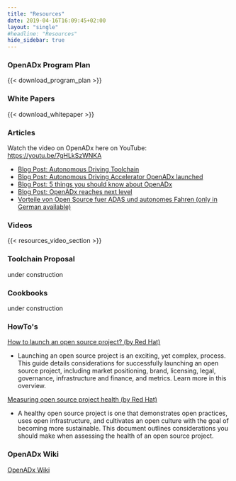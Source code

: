 ```yaml
---
title: "Resources"
date: 2019-04-16T16:09:45+02:00
layout: "single"
#headline: "Resources"
hide_sidebar: true
---
```


### OpenADx Program Plan

{{< download_program_plan >}}


### White Papers

{{< download_whitepaper >}}


### Articles
Watch the video on OpenADx here on YouTube: https://youtu.be/7gHLkSzWNKA

- [Blog Post: Autonomous Driving Toolchain](https://blog.bosch-si.com/developer/autonomous-driving-toolchain)
- [Blog Post: Autonomous Driving Accelerator OpenADx launched](https://blog.bosch-si.com/developer/autonomous-driving-accelerator-openadx-launched)
- [Blog Post: 5 things you should know about OpenADx](https://blog.bosch-si.com/developer/5-things-you-should-know-about-openadx)
- [Blog Post: OpenADx reaches next level](https://blog.bosch-si.com/mobility/openadx-initiative-reaches-next-level/)
- [Vorteile von Open Source fuer ADAS und autonomes Fahren (only in German available)](https://www.elektroniknet.de/elektronik-automotive/assistenzsysteme/vorteile-von-open-source-fuer-adas-und-autonomes-fahren-154085.html)

### Videos

{{< resources_video_section >}}

### Toolchain Proposal
under construction

### Cookbooks
under construction

### HowTo's
[How to launch an open source project? (by Red Hat)](https://www.redhat.com/en/resources/how-to-launch-an-open-source-project-overview)
- Launching an open source project is an exciting, yet complex, process. This guide details considerations for successfully launching an open source project, including market positioning, brand, licensing, legal, governance, infrastructure and finance, and metrics. Learn more in this overview.

[Measuring open source project health (by Red Hat)](https://www.redhat.com/en/resources/measuring-open-source-health-brief)
- A healthy open source project is one that demonstrates open practices, uses open infrastructure, and cultivates an open culture with the goal of becoming more sustainable. This document outlines considerations you should make when assessing the health of an open source project.

### OpenADx Wiki
[OpenADx Wiki](https://wiki.eclipse.org/OpenADx)